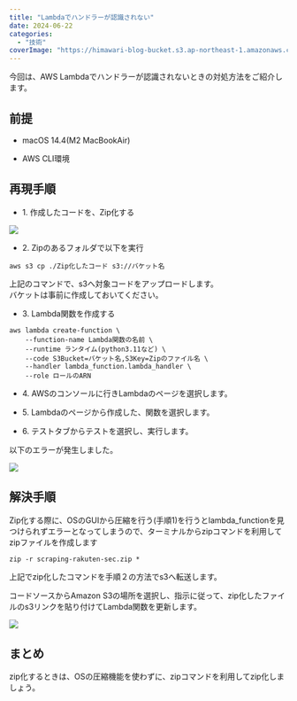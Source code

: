 ```yaml
---
title: "Lambdaでハンドラーが認識されない"
date: 2024-06-22
categories: 
  - "技術"
coverImage: "https://himawari-blog-bucket.s3.ap-northeast-1.amazonaws.com/posts/images/Arch_AWS-Lambda_64@5x.png"
---
```


今回は、AWS Lambdaでハンドラーが認識されないときの対処方法をご紹介します。

## 前提

- macOS 14.4(M2 MacBookAir)

- AWS CLI環境

## 再現手順

- 1\. 作成したコードを、Zip化する

![](https://himawari-blog-bucket.s3.ap-northeast-1.amazonaws.com/posts/images/スクリーンショット-2024-06-22-14.25.14.png)

- 2\. Zipのあるフォルダで以下を実行

`aws s3 cp ./Zip化したコード s3://バケット名`

上記のコマンドで、s3へ対象コードをアップロードします。  
バケットは事前に作成しておいてください。

- 3\. Lambda関数を作成する

```
aws lambda create-function \
    --function-name Lambda関数の名前 \
    --runtime ランタイム(python3.11など) \
    --code S3Bucket=バケット名,S3Key=Zipのファイル名 \
    --handler lambda_function.lambda_handler \
    --role ロールのARN
```

- 4\. AWSのコンソールに行きLambdaのページを選択します。

- 5\. Lambdaのページから作成した、関数を選択します。

- 6\. テストタブからテストを選択し、実行します。

以下のエラーが発生しました。

![](https://himawari-blog-bucket.s3.ap-northeast-1.amazonaws.com/posts/images/スクリーンショット-2024-06-22-14.33.22-1024x172.png)

## 解決手順

Zip化する際に、OSのGUIから圧縮を行う(手順1)を行うとlambda\_functionを見つけられずエラーとなってしまうので、ターミナルからzipコマンドを利用してzipファイルを作成します

```
zip -r scraping-rakuten-sec.zip *
```

上記でzip化したコマンドを手順２の方法でs3へ転送します。

コードソースからAmazon S3の場所を選択し、指示に従って、zip化したファイルのs3リンクを貼り付けてLambda関数を更新します。

![](https://himawari-blog-bucket.s3.ap-northeast-1.amazonaws.com/posts/images/スクリーンショット-2024-06-22-14.40.40-1024x210.png)

## まとめ

zip化するときは、OSの圧縮機能を使わずに、zipコマンドを利用してzip化しましょう。

